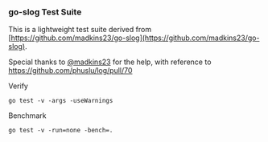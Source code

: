 ### go-slog Test Suite

This is a lightweight test suite derived from [https://github.com/madkins23/go-slog](https://github.com/madkins23/go-slog).

Special thanks to [@madkins23](https://github.com/madkins23) for the help, with reference to https://github.com/phuslu/log/pull/70

Verify
```
go test -v -args -useWarnings
```

Benchmark
```
go test -v -run=none -bench=.
```